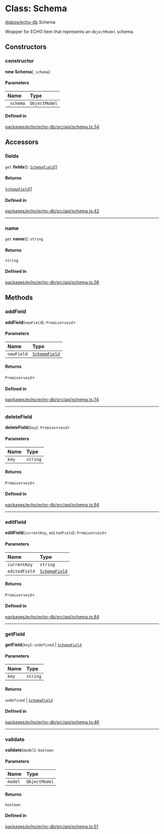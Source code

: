 # Class: Schema

[@dxos/echo-db](../modules/dxos_echo_db.md).Schema

Wrapper for ECHO Item that represents an `ObjectModel` schema.

## Constructors

### constructor

**new Schema**(`_schema`)

#### Parameters

| Name | Type |
| :------ | :------ |
| `_schema` | `ObjectModel` |

#### Defined in

[packages/echo/echo-db/src/api/schema.ts:34](https://github.com/dxos/dxos/blob/main/packages/echo/echo-db/src/api/schema.ts#L34)

## Accessors

### fields

`get` **fields**(): [`SchemaField`](../types/dxos_echo_db.SchemaField.md)[]

#### Returns

[`SchemaField`](../types/dxos_echo_db.SchemaField.md)[]

#### Defined in

[packages/echo/echo-db/src/api/schema.ts:42](https://github.com/dxos/dxos/blob/main/packages/echo/echo-db/src/api/schema.ts#L42)

___

### name

`get` **name**(): `string`

#### Returns

`string`

#### Defined in

[packages/echo/echo-db/src/api/schema.ts:38](https://github.com/dxos/dxos/blob/main/packages/echo/echo-db/src/api/schema.ts#L38)

## Methods

### addField

**addField**(`newField`): `Promise`<`void`\>

#### Parameters

| Name | Type |
| :------ | :------ |
| `newField` | [`SchemaField`](../types/dxos_echo_db.SchemaField.md) |

#### Returns

`Promise`<`void`\>

#### Defined in

[packages/echo/echo-db/src/api/schema.ts:74](https://github.com/dxos/dxos/blob/main/packages/echo/echo-db/src/api/schema.ts#L74)

___

### deleteField

**deleteField**(`key`): `Promise`<`void`\>

#### Parameters

| Name | Type |
| :------ | :------ |
| `key` | `string` |

#### Returns

`Promise`<`void`\>

#### Defined in

[packages/echo/echo-db/src/api/schema.ts:94](https://github.com/dxos/dxos/blob/main/packages/echo/echo-db/src/api/schema.ts#L94)

___

### editField

**editField**(`currentKey`, `editedField`): `Promise`<`void`\>

#### Parameters

| Name | Type |
| :------ | :------ |
| `currentKey` | `string` |
| `editedField` | [`SchemaField`](../types/dxos_echo_db.SchemaField.md) |

#### Returns

`Promise`<`void`\>

#### Defined in

[packages/echo/echo-db/src/api/schema.ts:84](https://github.com/dxos/dxos/blob/main/packages/echo/echo-db/src/api/schema.ts#L84)

___

### getField

**getField**(`key`): `undefined` \| [`SchemaField`](../types/dxos_echo_db.SchemaField.md)

#### Parameters

| Name | Type |
| :------ | :------ |
| `key` | `string` |

#### Returns

`undefined` \| [`SchemaField`](../types/dxos_echo_db.SchemaField.md)

#### Defined in

[packages/echo/echo-db/src/api/schema.ts:46](https://github.com/dxos/dxos/blob/main/packages/echo/echo-db/src/api/schema.ts#L46)

___

### validate

**validate**(`model`): `boolean`

#### Parameters

| Name | Type |
| :------ | :------ |
| `model` | `ObjectModel` |

#### Returns

`boolean`

#### Defined in

[packages/echo/echo-db/src/api/schema.ts:51](https://github.com/dxos/dxos/blob/main/packages/echo/echo-db/src/api/schema.ts#L51)
